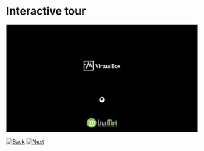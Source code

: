 # Interactive tour

![Panel style](../img/1_boot.png)

[![Back](../img/button_back_1)](https://github.com/pl453s/linux-mint-gnome/blob/main/tour/1_boot.md)
[![Next](../img/button_next_2)](https://github.com/pl453s/linux-mint-gnome/blob/main/tour/2_gdm3.md)
